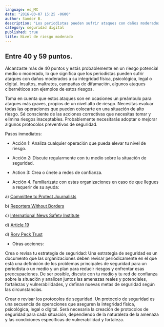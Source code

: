 ```yaml
---
language: es_MX
date: "2016-03-07 15:25 -0600"
author: Sandor B.
description: "Los periodistas pueden sufrir ataques con daños moderados a su integridad física, psicológica, legal o digital."
category: seguridad digital
published: true
title: Nivel de riesgo moderado
---
```



## Entre 40 y 59 puntos. 



Alcanzaste más de 40 puntos y estás probablemente en un riesgo potencial medio o moderado, lo que significa que los periodistas pueden sufrir ataques con daños moderados a su integridad física, psicológica, legal o digital. Insultos, maltratos, campañas de difamación, algunos ataques cibernéticos son ejemplos de estos riesgos. 

Toma en cuenta que estos ataques son en ocasiones un preámbulo para ataques más graves, propios de un nivel alto de riesgo. Necesitas evaluar todas las operaciones que pueden colocarte en una situación de alto riesgo. Sé consciente de las acciones correctivas que necesitas tomar y elimina riesgos inaceptables. Probablemente necesitarás adoptar o mejorar algunos protocolos preventivos de seguridad.

Pasos inmediatos:

- Acción 1: Analiza cualquier operación que pueda elevar tu nivel de riesgo.

- Acción 2: Discute regularmente con tu medio sobre la situación de seguridad.

- Action 3: Crea o únete a redes de confianza.

- Acción 4. Familiarízate con estas organizaciones en caso de que llegues a requerir de su ayuda:

a) [Committee to Protect Journalists](https://www.cpj.org/campaigns/assistance/how-to-get-help.php)

b) [Reporters Without Borders](http://en.rsf.org/a-hotline-for-journalists-in-17-04-2007,21749.html)

c) [International News Safety Institute](http://www.newssafety.org/contact/)

d) [Article 19](http://www.article19.org/pages/en/contact-us.html)

d) [Rory Peck Trust](https://rorypecktrust.org/Contact)

- Otras acciones:

Crea o revisa tu estrategia de seguridad: Una estrategia de seguridad es un documento que las organizaciones deben revisar periódicamente en el que está una definición de los problemas principales de seguridad para un periodista o un medio y un plan para reducir riesgos y enfrentar esas preocupaciones. De ser posible, discute con tu medio y tu red de confianza sobre la situación y analicen juntos las amenazas reales y potenciales, fortalezas y vulnerabilidades, y definan nuevas metas de seguridad según las circunstancias.

Crear o revisar los protocolos de seguridad. Un protocolo de seguridad es una secuencia de operaciones que aseguren la integridad física, psicológica, legal o digital. Será necesaria la creación de protocolos de seguridad para cada situación, dependiendo de la naturaleza de la amenaza y las condiciones específicas de vulnerabilidad y fortaleza.
